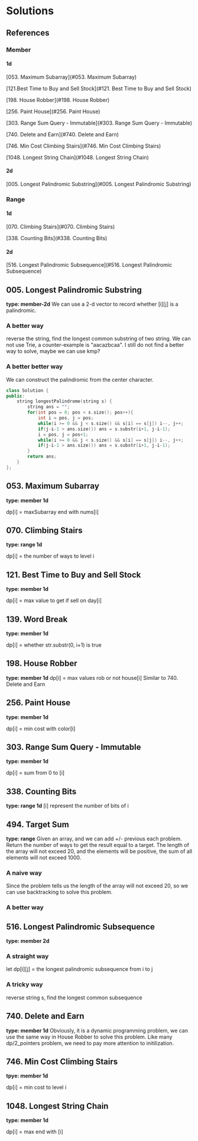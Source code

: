 # Solutions

## References

### Member
#### 1d

[053. Maximum Subarray](#053. Maximum Subarray)

[121.Best Time to Buy and Sell Stock](#121. Best Time to Buy and Sell Stock)

[198. House Robber](#198. House Robber)

[256. Paint House](#256. Paint House)

[303. Range Sum Query - Immutable](#303. Range Sum Query - Immutable)

[740. Delete and Earn](#740. Delete and Earn)

[746. Min Cost Climbing Stairs](#746. Min Cost Climbing Stairs)

[1048. Longest String Chain](#1048. Longest String Chain)






#### 2d

[005. Longest Palindromic Substring](#005. Longest Palindromic Substring)



### Range

#### 1d

[070. Climbing Stairs](#070. Climbing Stairs)

[338. Counting Bits](#338. Counting Bits)



#### 2d

[516. Longest Palindromic Subsequence](#516. Longest Palindromic Subsequence)








## 005. Longest Palindromic Substring
**type: member-2d**
We can use a 2-d vector to record whether [i][j] is a palindromic.

### A better way
reverse the string, find the longest common substring of two string. We can not use Trie, a counter-example is "aacazbcaa". I still do not find a better way to solve, maybe we can use kmp?

### A better better way
We can construct the palindromic from the center character.
```C++
class Solution {
public:
    string longestPalindrome(string s) {
        string ans = "";
        for(int pos = 0; pos < s.size(); pos++){
            int i = pos, j = pos;
            while(i >= 0 && j < s.size() && s[i] == s[j]) i--, j++;
            if(j-i-1 > ans.size()) ans = s.substr(i+1, j-i-1);
            i = pos, j = pos+1;
            while(i >= 0 && j < s.size() && s[i] == s[j]) i--, j++;
            if(j-i-1 > ans.size()) ans = s.substr(i+1, j-i-1);
        }
        return ans;
    }
};
```



## 053. Maximum Subarray

**type: member 1d**

dp[i] = maxSubarray end with nums[i]



## 070. Climbing Stairs

**type: range 1d**

dp[i] = the number of ways to level i



## 121. Best Time to Buy and Sell Stock

**type: member 1d**

dp[i] = max value to get if sell on day[i]



## 139. Word Break

**type: member 1d**

dp[i] = whether str.substr(0, i+1) is true



## 198. House Robber

**type: member 1d**
dp[i] = max values rob or not house[i]
Similar to 740. Delete and Earn



## 256. Paint House

**type: member 1d**

dp[i] = min cost with color[i]



## 303. Range Sum Query - Immutable

**type: member 1d**

dp[i] = sum from 0 to [i]



## 338. Counting Bits

**type: range 1d** 
[i] represent the number of bits of i



## 494. Target Sum

**type: range**
Given an array, and we can add +/- previous each problem. Return the number of ways to get the result equal to a target.
The length of the array will not exceed 20, and the elements will be positive, the sum of all elements will not exceed 1000.

### A naive way
Since the problem tells us the length of the array will not exceed 20, so we can use backtracking to solve this problem.

### A better way



## 516. Longest Palindromic Subsequence
**type: member 2d**

### A straight way
let dp[i]\[j\] = the longest palindromic subsequence from i to j

### A tricky way
reverse string s, find the longest common subsequence



## 740. Delete and Earn

**type: member 1d**
Obviously, it is a dynamic programming problem, we can use the same way in House Robber to solve this problem. Like many dp/2_pointers problem, we need to pay more attention to initilization.



## 746. Min Cost Climbing Stairs

**tpye: member 1d**

dp[i] = min cost to level i



## 1048. Longest String Chain

**type: member 1d**

dp[i] = max end with [i]







